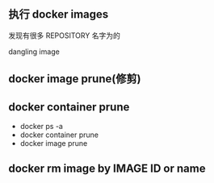 ## 执行 docker images

发现有很多 REPOSITORY 名字为<none>的

dangling image

## docker image prune(修剪)

## docker container prune

- docker ps -a 
- docker container prune  
- docker image prune


## docker rm image by IMAGE ID or name 